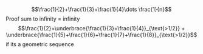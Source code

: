 $$\frac{1}{2}+\frac{1}{3}+\frac{1}{4}\dots \frac{1}{n}$$
Proof sum to infinity = infinity
$$\frac{1}{2}+\underbrace{\frac{1}{3}+\frac{1}{4}}_{\text{>1/2}} + \underbrace{\frac{1}{5}+\frac{1}{6}+\frac{1}{7}+\frac{1}{8}}_{\text{>1/2}}$$if its a geometric sequence